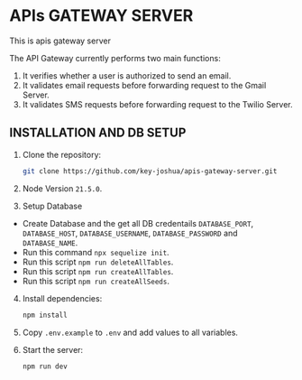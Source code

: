# APIs GATEWAY SERVER
This is apis gateway server

The API Gateway currently performs two main functions:

1. It verifies whether a user is authorized to send an email.
2. It validates email requests before forwarding request to the Gmail Server.
3. It validates SMS requests before forwarding request to the Twilio Server.

## INSTALLATION AND DB SETUP

1. Clone the repository:

   ```sh
   git clone https://github.com/key-joshua/apis-gateway-server.git
   ```
2. Node Version ```21.5.0```.
3. Setup Database
- Create Database and the get all DB credentails ```DATABASE_PORT```, ```DATABASE_HOST```, ```DATABASE_USERNAME```, ```DATABASE_PASSWORD``` and ```DATABASE_NAME```.
- Run this command ```npx sequelize init```.
- Run this script ```npm run deleteAllTables```.
- Run this script ```npm run createAllTables```.
- Run this script ```npm run createAllSeeds```.

4. Install dependencies:

   ```sh
   npm install
   ```

5. Copy `.env.example` to `.env` and add values to all variables.

6. Start the server:
   ```sh
   npm run dev
   ```